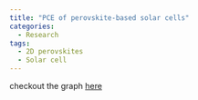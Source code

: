 ```yaml
---
title: "PCE of perovskite-based solar cells"
categories:
  - Research
tags:
  - 2D perovskites
  - Solar cell
---
```

checkout the graph [here](/assets/files/PCE-1.html)
